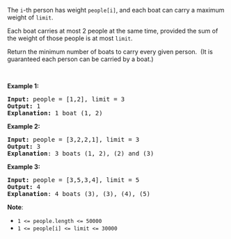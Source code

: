 <div><p>The <code>i</code>-th person has weight <code>people[i]</code>, and each boat can carry a maximum weight of <code>limit</code>.</p>

<p>Each boat carries at most 2 people at the same time, provided the sum of the&nbsp;weight of those people is at most <code>limit</code>.</p>

<p>Return the minimum number of boats to carry every given person.&nbsp; (It is guaranteed each person can be carried by a boat.)</p>

<p>&nbsp;</p>

<div>
<p><strong>Example 1:</strong></p>

<pre><strong>Input: </strong>people = <span id="example-input-1-1">[1,2]</span>, limit = <span id="example-input-1-2">3</span>
<strong>Output: </strong><span id="example-output-1">1</span>
<strong>Explanation: </strong>1 boat (1, 2)
</pre>

<div>
<p><strong>Example 2:</strong></p>

<pre><strong>Input: </strong>people = <span id="example-input-2-1">[3,2,2,1]</span>, limit = <span id="example-input-2-2">3</span>
<strong>Output: </strong><span id="example-output-2">3</span>
<strong>Explanation</strong>: 3 boats (1, 2), (2) and (3)
</pre>

<div>
<p><strong>Example 3:</strong></p>

<pre><strong>Input: </strong>people = <span id="example-input-3-1">[3,5,3,4]</span>, limit = <span id="example-input-3-2">5</span>
<strong>Output: </strong><span id="example-output-3">4</span>
<strong>Explanation</strong>: 4 boats (3), (3), (4), (5)</pre>

<p><strong>Note</strong>:</p>

<ul>
	<li><code>1 &lt;=&nbsp;people.length &lt;= 50000</code></li>
	<li><code>1 &lt;= people[i] &lt;=&nbsp;limit &lt;= 30000</code></li>
</ul>
</div>
</div>
</div>
</div>
